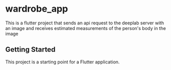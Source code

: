 # wardrobe_app

This is a flutter project that sends an api request to the deeplab server
with an image and receives estimated measurements of the person's body in the image

## Getting Started

This project is a starting point for a Flutter application.